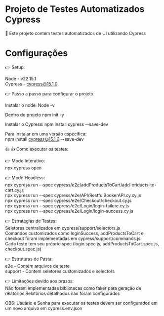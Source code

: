 # Projeto de Testes Automatizados Cypress

:robot: Este projeto contém testes automatizados de UI utilizando Cypress


# Configurações

:point_right: Setup:

Node - v22.15.1<br/>
Cypress - cypress@15.1.0

:point_right: Passo a passo para configurar o projeto.

Instalar o node: 
Node -v

Dentro do projeto
npm init -y

Instalar o Cypress:
npm install cypress --save-dev

Para instalar em uma versão específica: <br/>
npm install cypress@15.1.0 --save-dev

:+1:
:thumbsup: Como executar os testes:

:point_right: Modo Interativo: <br/>
npx cypress open 

:point_right: Modo Headless: <br/>
npx cypress run --spec cypress/e2e/addProductsToCart/add-oriducts-to-cart.cy.js <br/>
npx cypress run --spec cypress/e2e/API/RestfulBookerAPI.cy.cy.js <br/>
npx cypress run --spec cypress/e2e/Checkout/checkout.cy.js <br/>
npx cypress run --spec cypress/e2e/Login/login-failure.cy.js <br/>
npx cypress run --spec cypress/e2e/Login/login-success.cy.js <br/>


:point_right: Estratégias de Testes: <br/>
Seletores centralizados em cypress/support/selectors.js <br/>
Comandos customizados como loginSuccess, addProductsToCart e checkout foram implementadas em cypress/support/commands.js <br/>
Cada teste tem seu próprio spec (login.spec.js, addProductsToCart.spec.js, checkout.spec.js)

:point_right: Estruturas de Pasta: <br/>
e2e - Contém arquivos de teste <br/>
support - Contem seletores customizados e selectors

:point_right: Limitações devido aos prazos: <br/>
Não foram implementadas bibliotecas como faker para geração de relatórios 
Relatórios detalhados não foram configurados

OBS: Usuário e Senha para executar os testes devem ser configurados em um novo arquivo em cypress.env.json

